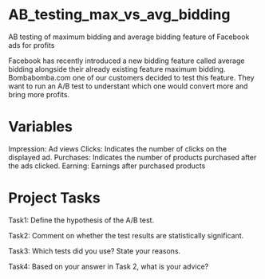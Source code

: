# AB_testing_max_vs_avg_bidding
AB testing of  maximum bidding and average bidding feature of Facebook ads for profits

Facebook has recently introduced a new bidding feature called average bidding alongside their already existing feature maximum bidding.
Bombabomba.com one of our customers decided to test this feature. They want to run an A/B test to understant which one would convert more and bring more profits.

# Variables
Impression: Ad views
Clicks: Indicates the number of clicks on the displayed ad.
Purchases: Indicates the number of products purchased after the ads clicked.
Earning: Earnings after purchased products

# Project Tasks

Task1: Define the hypothesis of the A/B test.

Task2: Comment on whether the test results are statistically significant.

Task3: Which tests did you use? State your reasons.

Task4: Based on your answer in Task 2, what is your advice?
